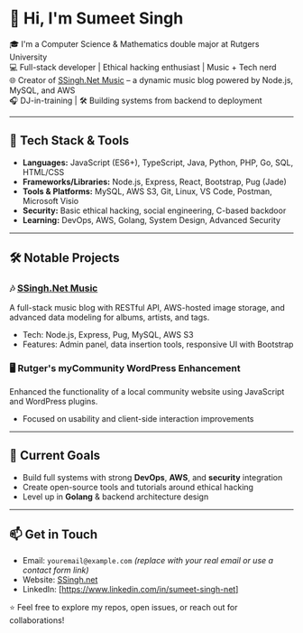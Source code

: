 # 👋 Hi, I'm Sumeet Singh

🎓 I'm a Computer Science & Mathematics double major at Rutgers University  
💻 Full-stack developer | Ethical hacking enthusiast | Music + Tech nerd  
🌐 Creator of [SSingh.Net Music](https://ssingh.net) – a dynamic music blog powered by Node.js, MySQL, and AWS  
🎧 DJ-in-training | 🛠 Building systems from backend to deployment

---

## 🔧 Tech Stack & Tools

- **Languages:** JavaScript (ES6+), TypeScript, Java, Python, PHP, Go, SQL, HTML/CSS
- **Frameworks/Libraries:** Node.js, Express, React, Bootstrap, Pug (Jade)
- **Tools & Platforms:** MySQL, AWS S3, Git, Linux, VS Code, Postman, Microsoft Visio
- **Security:** Basic ethical hacking, social engineering, C-based backdoor
- **Learning:** DevOps, AWS, Golang, System Design, Advanced Security

---

## 🛠️ Notable Projects

### 🎶 [SSingh.Net Music](https://ssingh.net)
A full-stack music blog with RESTful API, AWS-hosted image storage, and advanced data modeling for albums, artists, and tags.

- Tech: Node.js, Express, Pug, MySQL, AWS S3
- Features: Admin panel, data insertion tools, responsive UI with Bootstrap

### 🖥️ Rutger's myCommunity WordPress Enhancement
Enhanced the functionality of a local community website using JavaScript and WordPress plugins.

- Focused on usability and client-side interaction improvements

---

## 🎯 Current Goals

- Build full systems with strong **DevOps**, **AWS**, and **security** integration  
- Create open-source tools and tutorials around ethical hacking  
- Level up in **Golang** & backend architecture design

---

## 📫 Get in Touch

- Email: `youremail@example.com` *(replace with your real email or use a contact form link)*
- Website: [SSingh.net](https://ssingh.net)
- LinkedIn: [https://www.linkedin.com/in/sumeet-singh-net]

⭐️ Feel free to explore my repos, open issues, or reach out for collaborations!
